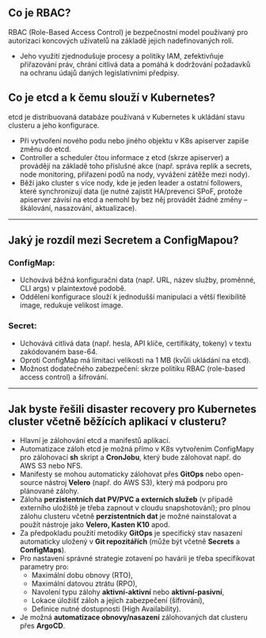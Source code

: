 ## Co je RBAC?  
RBAC (Role-Based Access Control) je bezpečnostní model používaný pro autorizaci koncových uživatelů na základě jejich nadefinovaných rolí.  
- Jeho využití zjednodušuje procesy a politiky IAM, zefektivňuje přiřazování práv, chrání citlivá data a pomáhá k dodržování požadavků na ochranu údajů daných legislativními předpisy.  

## Co je etcd a k čemu slouží v Kubernetes?  
etcd je distribuovaná databáze používaná v Kubernetes k ukládání stavu clusteru a jeho konfigurace.  
- Při vytvoření nového podu nebo jiného objektu v K8s apiserver zapíše změnu do etcd.  
- Controller a scheduler čtou informace z etcd (skrze apiserver) a provádějí na základě toho příslušné akce (např. správa replik a secrets, node monitoring, přiřazení podů na nody, vyvážení zátěže mezi nody).  
- Běží jako cluster s více nody, kde je jeden leader a ostatní followers, které synchronizují data (je nutné zajistit HA/prevenci SPoF, protože apiserver závísí na etcd a nemohl by bez něj provádět žádné změny – škálování, nasazování, aktualizace).  

---

## Jaký je rozdíl mezi Secretem a ConfigMapou?  
### **ConfigMap:**  
- Uchovává běžná konfigurační data (např. URL, název služby, proměnné, CLI args) v plaintextové podobě.  
- Oddělení konfigurace slouží k jednodušší manipulaci a větší flexibilitě image, redukuje velikost image.  

### **Secret:**  
- Uchovává citlivá data (např. hesla, API klíče, certifikáty, tokeny) v textu zakódovaném base-64.  
- Oproti ConfigMap má limitaci velikosti na 1 MB (kvůli ukládání na etcd).  
- Možnost dodatečného zabezpečení: skrze politiku RBAC (role-based access control) a šifrování.  

---

## Jak byste řešili disaster recovery pro Kubernetes cluster včetně běžících aplikací v clusteru?  
- Hlavní je zálohování etcd a manifestů aplikací.  
- Automatizace záloh etcd je možná přímo v K8s vytvořením ConfigMapy pro zálohovací **sh** skript a **CronJobu**, který bude zálohovat např. do AWS S3 nebo NFS.  
- Manifesty se mohou automaticky zálohovat přes **GitOps** nebo open-source nástroj **Velero** (např. do AWS S3), který má podporu pro plánované zálohy.  
- Záloha **perzistentních dat PV/PVC a externích služeb** (v případě externího uložiště je třeba zapnout v cloudu snapshotování); pro plnou zálohu clusteru včetně **perzistentních dat** je možné nainstalovat a použít nástroje jako **Velero, Kasten K10** apod.  
- Za předpokladu použití metodiky **GitOps** je specifický stav nasazení automaticky uložený v **Git repozitářích** (může být včetně **Secrets** a **ConfigMaps**).  
- Pro nastavení správné strategie zotavení po havárii je třeba specifikovat parametry pro:  
  - Maximální dobu obnovy (RTO),  
  - Maximální datovou ztrátu (RPO),  
  - Navolení typu zálohy **aktivní-aktivní** nebo **aktivní-pasivní**,  
  - Lokace úložišť záloh a jejich zabezpečení (šifrování),  
  - Definice nutné dostupnosti (High Availability).  
- Je možná **automatizace obnovy/nasazení** zálohovaných dat clusteru přes **ArgoCD**.  
